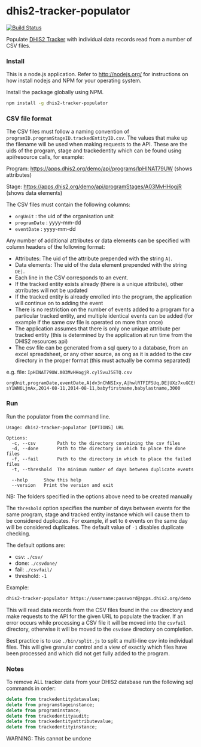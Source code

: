 # dhis2-tracker-populator

[![Build Status](https://travis-ci.org/jembi/dhis2-tracker-populator.svg)](https://travis-ci.org/jembi/dhis2-tracker-populator)

Populate [DHIS2 Tracker](https://www.dhis2.org/individual-data-records) with individual data records read from a number of CSV files.

### Install
This is a node.js application. Refer to http://nodejs.org/ for instructions on how install nodejs and NPM for your operating system.

Install the package globally using NPM.

```bash
npm install -g dhis2-tracker-populator
```

### CSV file format

The CSV files must follow a naming convention of `programID.programStageID.trackedEntityID.csv`. The values that make up the filename will be used when making requests to the API. These are the uids of the program, stage and trackedentity which can be found using api/resource calls, for example:

Program: https://apps.dhis2.org/demo/api/programs/IpHINAT79UW (shows attributes)
  
Stage: https://apps.dhis2.org/demo/api/programStages/A03MvHHogjR (shows data elements) 
  
The CSV files must contain the following columns:
* `orgUnit` : the uid of the organisation unit
* `programDate` : yyyy-mm-dd
* `eventDate` : yyyy-mm-dd

Any number of additional attributes or data elements can be specified with column headers of the following format:
* Attributes: The uid of the attribute prepended with the string `A|`.
* Data elements: The uid of the data element prepended with the string `DE|`.
* Each line in the CSV corresponds to an event.
* If the tracked entity exists already (there is a unique attribute), other atrributes will not be updated
* If the tracked entity is already enrolled into the program, the application will continue on to adding the event
* There is no restriction on the number of events added to a program for a particular tracked entity, and multiple identical events can be added (for example if the same csv file is operated on more than once) 
* The application assumes that there is only one unique attribute per tracked entity (this is determined by the application at run time from the DHIS2 resources api) 
* The csv file can be generated from a sql query to a database, from an excel spreadsheet, or any other source, as ong as it is added to the csv directory in the proper format (this must actually be comma separated)   

e.g. file: `IpHINAT79UW.A03MvHHogjR.cyl5vuJ5ETQ.csv`
```csv
orgUnit,programDate,eventDate,A|dv3nChNSIxy,A|hwlRTFIFSUq,DE|UXz7xuGCEhU
sY1WN6LjmAx,2014-08-11,2014-08-11,babyfirstname,babylastname,3000
```

### Run

Run the populator from the command line.

```
Usage: dhis2-tracker-populator [OPTIONS] URL

Options:
  -c, --csv        Path to the directory containing the csv files
  -d, --done       Path to the directory in which to place the done files
  -f, --fail       Path to the directory in which to place the failed files
  -t, --threshold  The minimum number of days between duplicate events

  --help      Show this help
  --version   Print the version and exit
```
NB: The folders specified in the options above need to be created manually

The `threshold` option specifies the number of days between events for the same program, stage and tracked entity instance which will cause them to be considered duplicates. For example, if set to `0` events on the same day will be considered duplicates. The default value of `-1` disables duplicate checking.

The default options are:
* csv: `./csv/`
* done: `./csvdone/`
* fail: `./csvfail/`
* threshold: `-1`

Example:
```bash
dhis2-tracker-populator https://username:password@apps.dhis2.org/demo
```

This will read data records from the CSV files found in the `csv` directory and make requests to the API for the given URL to populate the tracker. If an error occurs while processing a CSV file it will be moved into the `csvfail` directory, otherwise it will be moved to the `csvdone` directory on completion.

Best practice is to use `./bin/split.js` to split a multi-line csv into individual files. This will give granular control and a view of exactly which files have been processed and which did not get fully added to the program.

### Notes
To remove ALL tracker data from your DHIS2 database run the following sql commands in order: 

```sql
delete from trackedentitydatavalue;
delete from programstageinstance;
delete from programinstance;
delete from trackedentityaudit;
delete from trackedentityattributevalue;
delete from trackedentityinstance;
```

WARNING: This cannot be undone
